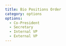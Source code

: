 ```yaml
---
title: Bio Positions Order
category: options
options:
  - Co-President
  - Secretary
  - Internal VP
  - External VP
---
```


